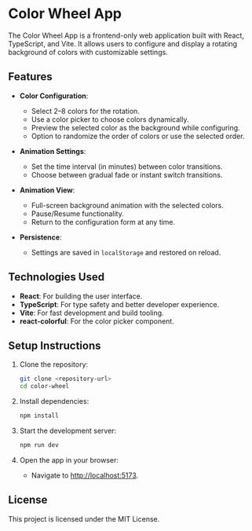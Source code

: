 # Color Wheel App

The Color Wheel App is a frontend-only web application built with React, TypeScript, and Vite. It allows users to configure and display a rotating background of colors with customizable settings.

## Features

- **Color Configuration**:

  - Select 2–8 colors for the rotation.
  - Use a color picker to choose colors dynamically.
  - Preview the selected color as the background while configuring.
  - Option to randomize the order of colors or use the selected order.

- **Animation Settings**:

  - Set the time interval (in minutes) between color transitions.
  - Choose between gradual fade or instant switch transitions.

- **Animation View**:

  - Full-screen background animation with the selected colors.
  - Pause/Resume functionality.
  - Return to the configuration form at any time.

- **Persistence**:
  - Settings are saved in `localStorage` and restored on reload.

## Technologies Used

- **React**: For building the user interface.
- **TypeScript**: For type safety and better developer experience.
- **Vite**: For fast development and build tooling.
- **react-colorful**: For the color picker component.

## Setup Instructions

1. Clone the repository:

   ```bash
   git clone <repository-url>
   cd color-wheel
   ```

2. Install dependencies:

   ```bash
   npm install
   ```

3. Start the development server:

   ```bash
   npm run dev
   ```

4. Open the app in your browser:
   - Navigate to [http://localhost:5173](http://localhost:5173).

## License

This project is licensed under the MIT License.
